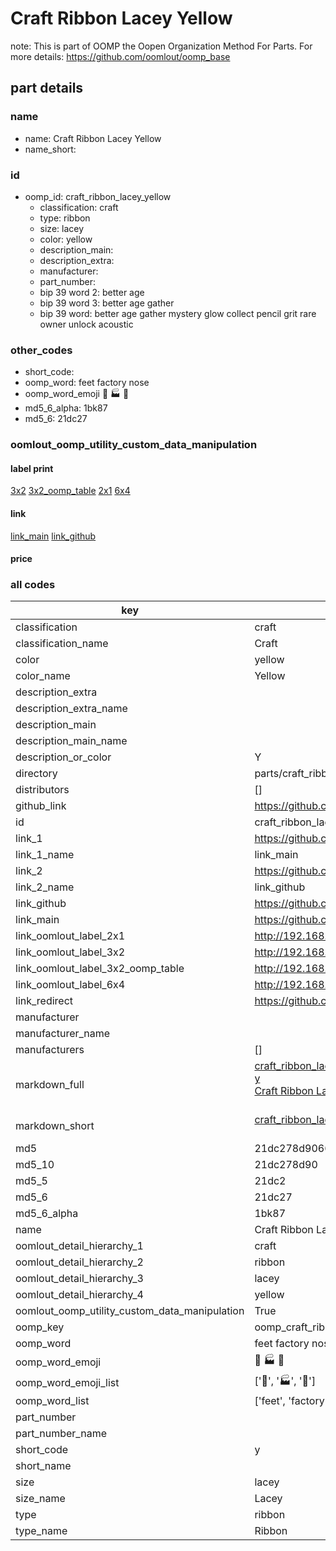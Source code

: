 # Craft Ribbon Lacey Yellow  

note: This is part of OOMP the Oopen Organization Method For Parts. For more details: https://github.com/oomlout/oomp_base

##  part details
  







### name
* name: Craft Ribbon Lacey Yellow
* name_short: 
### id
* oomp_id: craft_ribbon_lacey_yellow
  * classification: craft
  * type: ribbon
  * size: lacey
  * color: yellow
  * description_main: 
  * description_extra: 
  * manufacturer: 
  * part_number: 
  * bip 39 word 2: better age
  * bip 39 word 3: better age gather
  * bip 39 word: better age gather mystery glow collect pencil grit rare owner unlock acoustic

### other_codes
* short_code: 
* oomp_word: feet factory nose
* oomp_word_emoji :feet: :factory: :nose:
* md5_6_alpha: 1bk87
* md5_6: 21dc27






### oomlout_oomp_utility_custom_data_manipulation
#### label print
[3x2](http://192.168.1.245:1112/?label=oomp%201bk87)
[3x2_oomp_table](http://192.168.1.108:1112/?label=oomp%201bk87)
[2x1](http://192.168.1.242:1112/?label=oomp%201bk87)
[6x4](http://192.168.1.55:1112/?label=oomp%201bk87)    

#### link

[link_main](https://github.com/oomlout/oomlout_oomp_version_1_messy/tree/main/parts/craft_ribbon_lacey_yellow) [link_github](https://github.com/oomlout/oomlout_oomp_version_1_messy/tree/main/parts/craft_ribbon_lacey_yellow)                             

#### price







### all codes 
| key | value |  
| --- | --- |  
| classification | craft |  
| classification_name | Craft |  
| color | yellow |  
| color_name | Yellow |  
| description_extra |  |  
| description_extra_name |  |  
| description_main |  |  
| description_main_name |  |  
| description_or_color | Y  |  
| directory | parts/craft_ribbon_lacey_yellow |  
| distributors | [] |  
| github_link | https://github.com/oomlout/oomlout_oomp_part_src/tree/main/parts/craft_ribbon_lacey_yellow |  
| id | craft_ribbon_lacey_yellow |  
| link_1 | https://github.com/oomlout/oomlout_oomp_version_1_messy/tree/main/parts/craft_ribbon_lacey_yellow |  
| link_1_name | link_main |  
| link_2 | https://github.com/oomlout/oomlout_oomp_version_1_messy/tree/main/parts/craft_ribbon_lacey_yellow |  
| link_2_name | link_github |  
| link_github | https://github.com/oomlout/oomlout_oomp_version_1_messy/tree/main/parts/craft_ribbon_lacey_yellow |  
| link_main | https://github.com/oomlout/oomlout_oomp_version_1_messy/tree/main/parts/craft_ribbon_lacey_yellow |  
| link_oomlout_label_2x1 | http://192.168.1.242:1112/?label=oomp%201bk87 |  
| link_oomlout_label_3x2 | http://192.168.1.245:1112/?label=oomp%201bk87 |  
| link_oomlout_label_3x2_oomp_table | http://192.168.1.108:1112/?label=oomp%201bk87 |  
| link_oomlout_label_6x4 | http://192.168.1.55:1112/?label=oomp%201bk87 |  
| link_redirect | https://github.com/oomlout/oomlout_oomp_version_1_messy/tree/main/parts/craft_ribbon_lacey_yellow |  
| manufacturer |  |  
| manufacturer_name |  |  
| manufacturers | [] |  
| markdown_full | [craft_ribbon_lacey_yellow](none)<br>[y](none)<br>[Craft Ribbon Lacey Yellow](none)<br><br> |  
| markdown_short | [craft_ribbon_lacey_yellow](none)<br><br> |  
| md5 | 21dc278d9066b454b631e926c0c130ac |  
| md5_10 | 21dc278d90 |  
| md5_5 | 21dc2 |  
| md5_6 | 21dc27 |  
| md5_6_alpha | 1bk87 |  
| name | Craft Ribbon Lacey Yellow |  
| oomlout_detail_hierarchy_1 | craft |  
| oomlout_detail_hierarchy_2 | ribbon |  
| oomlout_detail_hierarchy_3 | lacey |  
| oomlout_detail_hierarchy_4 | yellow |  
| oomlout_oomp_utility_custom_data_manipulation | True |  
| oomp_key | oomp_craft_ribbon_lacey_yellow |  
| oomp_word | feet factory nose |  
| oomp_word_emoji | :feet: :factory: :nose: |  
| oomp_word_emoji_list | [':feet:', ':factory:', ':nose:'] |  
| oomp_word_list | ['feet', 'factory', 'nose'] |  
| part_number |  |  
| part_number_name |  |  
| short_code | y |  
| short_name |  |  
| size | lacey |  
| size_name | Lacey |  
| type | ribbon |  
| type_name | Ribbon |  
